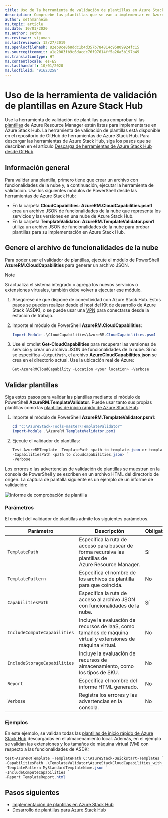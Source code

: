 ```yaml
---
title: Uso de la herramienta de validación de plantillas en Azure Stack Hub
description: Compruebe las plantillas que se van a implementar en Azure Stack Hub con una herramienta de validación de plantillas.
author: sethmanheim
ms.topic: article
ms.date: 10/01/2020
ms.author: sethm
ms.reviewer: sijuman
ms.lastreviewed: 12/27/2019
ms.openlocfilehash: 82eb8ce8b8ddc1b4d357b784814c95809924fc15
ms.sourcegitcommit: a1e2003fb9c6dacdc76f97614ff5a26a5b197b49
ms.translationtype: HT
ms.contentlocale: es-ES
ms.lasthandoff: 10/01/2020
ms.locfileid: "91623258"
---
```

# <a name="use-the-template-validation-tool-in-azure-stack-hub"></a>Uso de la herramienta de validación de plantillas en Azure Stack Hub

Use la herramienta de validación de plantillas para comprobar si las [plantillas](azure-stack-arm-templates.md) de Azure Resource Manager están listas para implementarse en Azure Stack Hub. La herramienta de validación de plantillas está disponible en el repositorio de GitHub de herramientas de Azure Stack Hub. Para descargar las herramientas de Azure Stack Hub, siga los pasos que se describen en el artículo [Descarga de herramientas de Azure Stack Hub desde GitHub](../operator/azure-stack-powershell-download.md).

## <a name="overview"></a>Información general

Para validar una plantilla, primero tiene que crear un archivo con funcionalidades de la nube y, a continuación, ejecutar la herramienta de validación. Use los siguientes módulos de PowerShell desde las herramientas de Azure Stack Hub:

- En la carpeta **CloudCapabilities**: **AzureRM.CloudCapabilities.psm1** crea un archivo JSON de funcionalidades de la nube que representa los servicios y las versiones en una nube de Azure Stack Hub.
- En la carpeta **TemplateValidator**: **AzureRM.TemplateValidator.psm1** utiliza un archivo JSON de funcionalidades de la nube para probar plantillas para su implementación en Azure Stack Hub.

## <a name="build-the-cloud-capabilities-file"></a>Genere el archivo de funcionalidades de la nube

Para poder usar el validador de plantillas, ejecute el módulo de PowerShell **AzureRM.CloudCapabilities** para generar un archivo JSON.

> [!NOTE]
> Si actualiza el sistema integrado o agrega los nuevos servicios o extensiones virtuales, también debe volver a ejecutar ese módulo.

1. Asegúrese de que dispone de conectividad con Azure Stack Hub. Estos pasos se pueden realizar desde el host del Kit de desarrollo de Azure Stack (ASDK), o se puede usar una [VPN](../asdk/asdk-connect.md#connect-to-azure-stack-using-vpn) para conectarse desde la estación de trabajo.
2. Importe el módulo de PowerShell **AzureRM.CloudCapabilities**:

    ```powershell
    Import-Module .\CloudCapabilities\AzureRM.CloudCapabilities.psm1
    ```

3. Use el cmdlet **Get-CloudCapabilities** para recuperar las versiones de servicio y crear un archivo JSON de funcionalidades de la nube. Si no se especifica `-OutputPath`, el archivo **AzureCloudCapabilities.json** se crea en el directorio actual. Use la ubicación real de Azure:

    ```powershell
    Get-AzureRMCloudCapability -Location <your location> -Verbose
    ```

## <a name="validate-templates"></a>Validar plantillas

Siga estos pasos para validar las plantillas mediante el módulo de PowerShell **AzureRM.TemplateValidator**. Puede usar tanto sus propias plantillas como las [plantillas de inicio rápido de Azure Stack Hub](https://github.com/Azure/AzureStack-QuickStart-Templates).

1. Importe el módulo de PowerShell **AzureRM.TemplateValidator.psm1**:

    ```powershell
    cd "c:\AzureStack-Tools-master\TemplateValidator"
    Import-Module .\AzureRM.TemplateValidator.psm1
    ```

2. Ejecute el validador de plantillas:

    ```powershell
    Test-AzureRMTemplate -TemplatePath <path to template.json or template folder> `
    -CapabilitiesPath <path to cloudcapabilities.json> `
    -Verbose
    ```

Los errores o las advertencias de validación de plantillas se muestran en la consola de PowerShell y se escriben en un archivo HTML del directorio de origen. La captura de pantalla siguiente es un ejemplo de un informe de validación:

![Informe de comprobación de plantilla](./media/azure-stack-validate-templates/image1.png)

### <a name="parameters"></a>Parámetros

El cmdlet del validador de plantillas admite los siguientes parámetros.

| Parámetro | Descripción | Obligatorio |
| ----- | -----| ----- |
| `TemplatePath` | Especifica la ruta de acceso para buscar de forma recursiva las plantillas de Azure Resource Manager. | Sí |
| `TemplatePattern` | Especifica el nombre de los archivos de plantilla para que coincida. | No |
| `CapabilitiesPath` | Especifica la ruta de acceso al archivo JSON con funcionalidades de la nube. | Sí |
| `IncludeComputeCapabilities` | Incluye la evaluación de recursos de IaaS, como tamaños de máquina virtual y extensiones de máquina virtual. | No |
| `IncludeStorageCapabilities` | Incluye la evaluación de recursos de almacenamiento, como los tipos de SKU. | No |
| `Report` | Especifica el nombre del informe HTML generado. | No |
| `Verbose` | Registra los errores y las advertencias en la consola. | No|

### <a name="examples"></a>Ejemplos

En este ejemplo, se validan todas las [plantillas de inicio rápido de Azure Stack Hub](https://github.com/Azure/AzureStack-QuickStart-Templates) descargadas en el almacenamiento local. Además, en el ejemplo se validan las extensiones y los tamaños de máquina virtual (VM) con respecto a las funcionalidades de ASDK:

```powershell
test-AzureRMTemplate -TemplatePath C:\AzureStack-Quickstart-Templates `
-CapabilitiesPath .\TemplateValidator\AzureStackCloudCapabilities_with_AddOns_20170627.json `
-TemplatePattern MyStandardTemplateName.json `
-IncludeComputeCapabilities `
-Report TemplateReport.html
```

## <a name="next-steps"></a>Pasos siguientes

- [Implementación de plantillas en Azure Stack Hub](azure-stack-arm-templates.md)
- [Desarrollo de plantillas para Azure Stack Hub](azure-stack-develop-templates.md)
